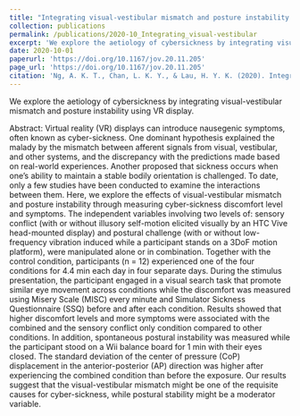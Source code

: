 ```yaml
---
title: "Integrating visual-vestibular mismatch and posture instability in virtual reality: A cyber-sickness study"
collection: publications
permalink: /publications/2020-10_Integrating_visual-vestibular
excerpt: 'We explore the aetiology of cybersickness by integrating visual-vestibular mismatch and posture instability using VR display.'
date: 2020-10-01
paperurl: 'https://doi.org/10.1167/jov.20.11.205'
page_url: 'https://doi.org/10.1167/jov.20.11.205'
citation: 'Ng, A. K. T., Chan, L. K. Y., & Lau, H. Y. K. (2020). Integrating visual-vestibular mismatch and posture instability in virtual reality: A cyber-sickness study. <i>Journal of Vision</i>, <i>20</i>(11), 205.'
---
```

We explore the aetiology of cybersickness by integrating visual-vestibular mismatch and posture instability using VR display.

Abstract:
Virtual reality (VR) displays can introduce nausegenic symptoms, often known as cyber-sickness. One dominant hypothesis explained the malady by the mismatch between afferent signals from visual, vestibular, and other systems, and the discrepancy with the predictions made based on real-world experiences. Another proposed that sickness occurs when one’s ability to maintain a stable bodily orientation is challenged. To date, only a few studies have been conducted to examine the interactions between them. Here, we explore the effects of visual-vestibular mismatch and posture instability through measuring cyber-sickness discomfort level and symptoms. The independent variables involving two levels of: sensory conflict (with or without illusory self-motion elicited visually by an HTC Vive head-mounted display) and postural challenge (with or without low-frequency vibration induced while a participant stands on a 3DoF motion platform), were manipulated alone or in combination. Together with the control condition, participants (n = 12) experienced one of the four conditions for 4.4 min each day in four separate days. During the stimulus presentation, the participant engaged in a visual search task that promote similar eye movement across conditions while the discomfort was measured using Misery Scale (MISC) every minute and Simulator Sickness Questionnaire (SSQ) before and after each condition. Results showed that higher discomfort levels and more symptoms were associated with the combined and the sensory conflict only condition compared to other conditions. In addition, spontaneous postural instability was measured while the participant stood on a Wii balance board for 1 min with their eyes closed. The standard deviation of the center of pressure (CoP) displacement in the anterior-posterior (AP) direction was higher after experiencing the combined condition than before the exposure. Our results suggest that the visual-vestibular mismatch might be one of the requisite causes for cyber-sickness, while postural stability might be a moderator variable.
